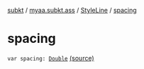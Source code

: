 [subkt](../../index.md) / [myaa.subkt.ass](../index.md) / [StyleLine](index.md) / [spacing](./spacing.md)

# spacing

`var spacing: `[`Double`](https://kotlinlang.org/api/latest/jvm/stdlib/kotlin/-double/index.html) [(source)](https://github.com/Myaamori/SubKt/blob/0.1.19/src/main/kotlin/myaa/subkt/ass/parser.kt#L562)